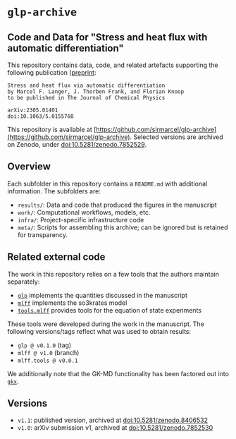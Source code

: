 # `glp-archive`
## Code and Data for "Stress and heat flux with automatic differentiation"

This repository contains data, code, and related artefacts supporting the following publication ([preprint](https://arxiv.org/abs/2305.01401):

```
Stress and heat flux via automatic differentiation
by Marcel F. Langer, J. Thorben Frank, and Florian Knoop
to be published in The Journal of Chemical Physics

arXiv:2305.01401
doi:10.1063/5.0155760
```

This repository is available at [https://github.com/sirmarcel/glp-archive](https://github.com/sirmarcel/glp-archive). Selected versions are archived on Zenodo, under [doi:10.5281/zenodo.7852529](https://doi.org/10.5281/zenodo.7852529).


## Overview

Each subfolder in this repository contains a `README.md` with additional information. The subfolders are:

- `results/`: Data and code that produced the figures in the manuscript 
- `work/`: Computational workflows, models, etc.
- `infra/`: Project-specific infrastructure code
- `meta/`: Scripts for assembling this archive; can be ignored but is retained for transparency.

## Related external code

The work in this repository relies on a few tools that the authors maintain separately:

- [`glp`](https://github.com/sirmarcel/glp) implements the quantities discussed in the manuscript
- [`mlff`](http://github.com/thorben-frank/mlff) implements the so3krates model
- [`tools.mlff`](https://github.com/flokno/tools.mlff) provides tools for the equation of state experiments

These tools were developed during the work in the manuscript. The following versions/tags reflect what was used to obtain results:

- `glp @ v0.1.0` (tag)
- `mlff @ v1.0` (branch)
- `mlff.tools @ v0.0.1`

We additionally note that the GK-MD functionality has been factored out into [`gkx`](https://github.com/sirmarcel/gkx).

## Versions

- `v1.1`: published version, archived at [doi:10.5281/zenodo.8406532](https://doi.org/10.5281/zenodo.8406532)
- `v1.0`: arXiv submission v1, archived at [doi:10.5281/zenodo.7852530](https://doi.org/10.5281/zenodo.7852530)
